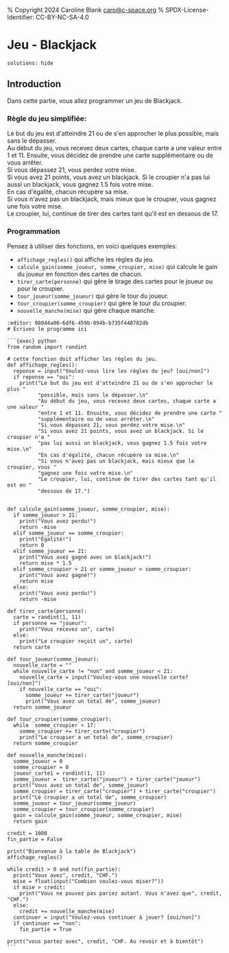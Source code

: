 % Copyright 2024 Caroline Blank <caro@c-space.org>
% SPDX-License-Identifier: CC-BY-NC-SA-4.0

# Jeu - Blackjack

```{metadata}
solutions: hide
```

## Introduction

Dans cette partie, vous allez programmer un jeu de Blackjack.

### Règle du jeu simplifiée:

Le but du jeu est d'atteindre 21 ou de s'en approcher le plus possible, mais
sans le dépasser.\
Au début du jeu, vous recevez deux cartes, chaque carte a une valeur entre 1 et
11. Ensuite, vous décidez de prendre une carte supplémentaire ou de vous arrêter.\
Si vous dépassez 21, vous perdez votre mise.\
Si vous avez 21 points, vous avez un blackjack. Si le croupier n'a pas lui aussi
un blackjack, vous gagnez 1.5 fois votre mise.\
En cas d'égalité, chacun récupère sa mise.\
Si vous n'avez pas un blackjack, mais mieux que le croupier, vous gagnez une
fois votre mise.\
Le croupier, lui, continue de tirer des cartes tant qu'il est en dessous de 17.

### Programmation

Pensez à utiliser des fonctions, en voici quelques exemples:

- `affichage_regles()` qui affiche les règles du jeu.
- `calcule_gain(somme_joueur, somme_croupier, mise)` qui calcule le gain du
joueur en fonction des cartes de chacun.
- `tirer_carte(personne)` qui gère le tirage des cartes pour le joueur ou pour
le croupier.
- `tour_joueur(somme_joueur)` qui gère le tour du joueur.
- `tour_croupier(somme_croupier)` qui gère le tour du croupier.
- `nouvelle_manche(mise)` qui gère chaque manche.


```{exec} python
:editor: 08044a00-6df6-459b-894b-b735f448782db
# Écrivez le programme ici
```

````{solution}
```{exec} python
from random import randint

# cette fonction doit afficher les règles du jeu.
def affichage_regles():
  reponse = input("Voulez-vous lire les règles du jeu? [oui/non]")
  if reponse == "oui":
    print("Le but du jeu est d'atteindre 21 ou de s'en approcher le plus "
          "possible, mais sans le dépasser.\n"
          "Au début du jeu, vous recevez deux cartes, chaque carte a une valeur "
          "entre 1 et 11. Ensuite, vous décidez de prendre une carte "
          "supplémentaire ou de vous arrêter.\n"
          "Si vous dépassez 21, vous perdez votre mise.\n"
          "Si vous avez 21 points, vous avez un blackjack. Si le croupier n'a "
          "pas lui aussi un blackjack, vous gagnez 1.5 fois votre mise.\n"
          "En cas d'égalité, chacun récupère sa mise.\n"
          "Si vous n'avez pas un blackjack, mais mieux que le croupier, vous "
          "gagnez une fois votre mise.\n"
          "Le croupier, lui, continue de tirer des cartes tant qu'il est en "
          "dessous de 17.")


def calcule_gain(somme_joueur, somme_croupier, mise):
  if somme_joueur > 21:
    print("Vous avez perdu!")
    return -mise
  elif somme_joueur == somme_croupier:
    print("Égalité!")
    return 0
  elif somme_joueur == 21:
    print("Vous avez gagné avec un blackjack!")
    return mise * 1.5
  elif somme_croupier > 21 or somme_joueur > somme_croupier:
    print("Vous avez gagné!")
    return mise
  else:
    print("Vous avez perdu!")
    return -mise

def tirer_carte(personne):
  carte = randint(1, 11)
  if personne == "joueur":
    print("Vous recevez un", carte)
  else:
    print("Le croupier reçoit un", carte)
  return carte

def tour_joueur(somme_joueur):
  nouvelle_carte = ""
  while nouvelle_carte != "non" and somme_joueur < 21:
    nouvelle_carte = input("Voulez-vous une nouvelle carte? [oui/non]")
    if nouvelle_carte == "oui":
      somme_joueur += tirer_carte("joueur")
      print("Vous avez un total de", somme_joueur)
  return somme_joueur

def tour_croupier(somme_croupier):
  while  somme_croupier < 17:
    somme_croupier += tirer_carte("croupier")
    print("Le croupier a un total de", somme_croupier)
  return somme_croupier

def nouvelle_manche(mise):
  somme_joueur = 0
  somme_croupier = 0
  joueur_carte1 = randint(1, 11)
  somme_joueur =  tirer_carte("joueur") + tirer_carte("joueur")
  print("Vous avez un total de", somme_joueur)
  somme_croupier = tirer_carte("croupier") + tirer_carte("croupier")
  print("Le croupier a un total de", somme_croupier)
  somme_joueur = tour_joueur(somme_joueur)
  somme_croupier = tour_croupier(somme_croupier)
  gain = calcule_gain(somme_joueur, somme_croupier, mise)
  return gain

credit = 1000
fin_partie = False

print("Bienvenue à la table de Blackjack")
affichage_regles()

while credit > 0 and not(fin_partie):
  print("Vous avez", credit, "CHF.")
  mise = float(input("Combien voulez-vous miser?"))
  if mise > credit:
    print("Vous ne pouvez pas pariez autant. Vous n'avez que", credit, "CHF.")
  else:
    credit += nouvelle_manche(mise)
  continuer = input("Voulez-vous continuer à jouer? [oui/non]")
  if continuer == "non":
    fin_partie = True

print("vous partez avec", credit, "CHF. Au revoir et à bientôt")
```
````








